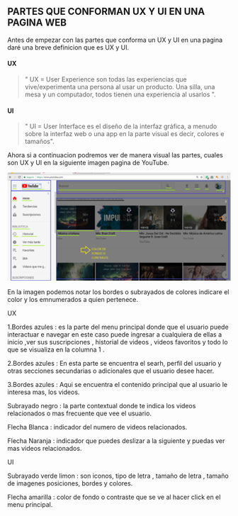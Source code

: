 
## PARTES QUE CONFORMAN UX Y UI EN UNA PAGINA WEB 

Antes de empezar con las partes que conforma un UX y UI en una pagina daré una breve definicion que es UX y UI.

#### UX
>" UX = User Experience son todas las experiencias que vive/experimenta una persona al usar un producto. Una silla, una mesa y un computador, todos tienen una experiencia al usarlos ".

#### UI  
>" UI = User Interface  es el diseño de la interfaz gráfica, a menudo sobre la interfaz web o una app en la parte visual es decir, colores e tamaños".

Ahora si a continuacion podremos ver  de manera visual las partes, cuales son UX y UI en la siguiente imagen pagina de YouTube.

![ Texto alter](assets/YouTube-UI-UX.png)

En la imagen podemos notar los bordes o subrayados de colores indicare el color y los emnumerados a quien pertenece.

UX 

1.Bordes azules : es la parte del menu principal donde que el usuario puede interactuar e navegar en este caso puede ingresar a cualquiera de ellas a inicio ,ver sus suscripciones , historial de videos , videos favoritos  y todo lo que se visualiza en la columna 1 .

2.Bordes azules : En esta parte se encuentra el searh, perfil del usuario y otras secciones secundarias o adicionales que el usuario desee hacer.

3.Bordes azules : Aqui se encuentra el contenido principal que al usuario le interesa mas, los videos.

Subrayado negro : la parte contextual donde   te indica los videos relacionados o mas frecuente que vee el usuario.

Flecha Blanca : indicador del numero de videos relacionados.

Flecha Naranja : indicador que puedes deslizar a la siguiente y puedas ver mas videos relacionados.

UI 

Subrayado verde limon : son iconos, tipo de letra , tamaño de letra , tamaño de imagenes posiciones, bordes y colores.

Flecha amarilla : color de fondo o contraste que se ve al hacer click en el menu principal.







